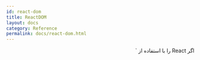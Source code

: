 ```yaml
---
id: react-dom
title: ReactDOM
layout: docs
category: Reference
permalink: docs/react-dom.html
---
```


<p dir="rtl">
اگر React را با استفاده از `<script>` بارگیری می کنید، این API های سطح بالا در همه جا بر روی **ReactDOM** در دسترس هستند. اگر از ES6 با npm استفاده می کنید، می توانید `import ReactDOM from 'react-dom'` را وارد کنید. اگر از ES5 با npm استفاده می کنید نیز `var ReactDOM = require('react-dom')` را بنویسید.
</p>
  
<h2 dir="rtl">بررسی اجمالی {#overview}</h2>
<p dir="rtl">
بسته `react-dom` روش هایی خاص برای مدیریت و کار با پرونده را فراهم می کند که می تواند در بالاترین سطح برنامه ها استفاده شود و به عنوان یک راه برای جلوگیری از استفاده از ماژول `React` است.
بیشتر اجزای برنامه شما نیازی به استفاده از این ماژول ندارد.
</p>

- [`render()`](#render)
- [`hydrate()`](#hydrate)
- [`unmountComponentAtNode()`](#unmountcomponentatnode)
- [`findDOMNode()`](#finddomnode)
- [`createPortal()`](#createportal)

<h3 dir="rtl">پشتیبانی مرورگر {#browser-support}</h3>
<p dir="rtl">
ری اکت از کلیه مرورگرهای محبوب، از جمله Internet Explorer 9 و بالاتر پشتیبانی می کند، اگرچه [چند پیش نیاز دارد](/docs/javascript-Environment-Requires.html) تا برای مرورگرهای قدیمی مانند IE 9 و IE 10 به خوبی عمل کند.

> نکته
>
> ما از مرورگرهای قدیمی كه از روشهای ES5 پشتیبانی نمی كنند پشتیبانی نمی كنیم، اما شما ممكن است متوجه شوید که در صورتی که برنامه شما شامل پیش نیاز هایی مانند [es5-shim و es5-sham](https://github.com/es-shims/es5-shim) باشد برنامه های شما در مرورگرهای قدیمی نیز به خوبی كار کند. اگر تصمیم دارید این را انتخاب کنید، مسئولیت آن با خودتان است.
</p>

<h2 dir="rtl">ارجاع {#reference}</h2>

<h3 dir="rtl">`render()` {#render}</h3>

```javascript
ReactDOM.render(element, container[, callback])
```
<p dir="rtl">
یک عنصر React را به DOM در ظرف قرار دهید و یک [مرجع](/docs/more-about-refs.html) به مؤلفه (یا برگشت مقدار `null` برای [اجزای بی تاب](/docs/components-and-props.html#function-and-class-components)) بازگردانی کنید.

اگر عنصر React قبلاً در ظرف قرار داده شده باشد، این یک به روزرسانی را روی آن انجام می دهد و فقط در صورت لزوم DOM را تغییر می دهد تا آخرین عنصر React را منعکس کند.

اگر مقدار پاسخ که یک مقدار اختیاری است را ارائه داده باشید، پس از ارائه یا به روزرسانی مؤلفه، اجرا خواهد شد.
 

> نکته:
>
> `ReactDOM.render()` controls the contents of the container node you pass in. Any existing DOM elements inside are replaced when first called. Later calls use React’s DOM diffing algorithm for efficient updates.
>
> `ReactDOM.render()` does not modify the container node (only modifies the children of the container). It may be possible to insert a component to an existing DOM node without overwriting the existing children.
>
> `ReactDOM.render()` currently returns a reference to the root `ReactComponent` instance. However, using this return value is legacy
> and should be avoided because future versions of React may render components asynchronously in some cases. If you need a reference to the root `ReactComponent` instance, the preferred solution is to attach a
> [callback ref](/docs/more-about-refs.html#the-ref-callback-attribute) to the root element.
>
> Using `ReactDOM.render()` to hydrate a server-rendered container is deprecated and will be removed in React 17. Use [`hydrate()`](#hydrate) instead.
</p>

* * *

<h3 dir="rtl">`hydrate()` {#hydrate}</h3>

```javascript
ReactDOM.hydrate(element, container[, callback])
```

<p dir="rtl">
Same as [`render()`](#render), but is used to hydrate a container whose HTML contents were rendered by [`ReactDOMServer`](/docs/react-dom-server.html). React will attempt to attach event listeners to the existing markup.

React expects that the rendered content is identical between the server and the client. It can patch up differences in text content, but you should treat mismatches as bugs and fix them. In development mode, React warns about mismatches during hydration. There are no guarantees that attribute differences will be patched up in case of mismatches. This is important for performance reasons because in most apps, mismatches are rare, and so validating all markup would be prohibitively expensive.

If a single element's attribute or text content is unavoidably different between the server and the client (for example, a timestamp), you may silence the warning by adding `suppressHydrationWarning={true}` to the element. It only works one level deep, and is intended to be an escape hatch. Don't overuse it. Unless it's text content, React still won't attempt to patch it up, so it may remain inconsistent until future updates.

If you intentionally need to render something different on the server and the client, you can do a two-pass rendering. Components that render something different on the client can read a state variable like `this.state.isClient`, which you can set to `true` in `componentDidMount()`. This way the initial render pass will render the same content as the server, avoiding mismatches, but an additional pass will happen synchronously right after hydration. Note that this approach will make your components slower because they have to render twice, so use it with caution.

Remember to be mindful of user experience on slow connections. The JavaScript code may load significantly later than the initial HTML render, so if you render something different in the client-only pass, the transition can be jarring. However, if executed well, it may be beneficial to render a "shell" of the application on the server, and only show some of the extra widgets on the client. To learn how to do this without getting the markup mismatch issues, refer to the explanation in the previous paragraph.
</p>

* * *

<h3 dir="rtl">`unmountComponentAtNode()` {#unmountcomponentatnode}</h3>

```javascript
ReactDOM.unmountComponentAtNode(container)
```

<p dir="rtl">
Remove a mounted React component from the DOM and clean up its event handlers and state. If no component was mounted in the container, calling this function does nothing. Returns `true` if a component was unmounted and `false` if there was no component to unmount.
</p>

* * *

<h3 dir="rtl">`findDOMNode()` {#finddomnode}</h3>
<p dir="rtl">

> توجه داشته باشید:
> 
> متد findDOMNode یک دریچه فرار است که برای دسترسی به گره DOM استفاده می شود. در بیشتر موارد، استفاده از این دریچه فرار از آن منع می شود زیرا انتزاع مؤلفه را سوراخ می کند. [این در "StrictMode" منسوخ شده است.](/docs/strict-mode.html#warning-about-deprecated-finddomnode-usage)
</p>

```javascript
ReactDOM.findDOMNode(component)
```

<p dir="rtl">
If this component has been mounted into the DOM, this returns the corresponding native browser DOM element. This method is useful for reading values out of the DOM, such as form field values and performing DOM measurements. **In most cases, you can attach a ref to the DOM node and avoid using `findDOMNode` at all.**

When a component renders to `null` or `false`, `findDOMNode` returns `null`. When a component renders to a string, `findDOMNode` returns a text DOM node containing that value. As of React 16, a component may return a fragment with multiple children, in which case `findDOMNode` will return the DOM node corresponding to the first non-empty child.

> Note:
>
> `findDOMNode` only works on mounted components (that is, components that have been placed in the DOM). If you try to call this on a component that has not been mounted yet (like calling `findDOMNode()` in `render()` on a component that has yet to be created) an exception will be thrown.
>
> `findDOMNode` cannot be used on function components.
</p>

* * *

<h3 dir="rtl">`createPortal()` {#createportal}</h3>

```javascript
ReactDOM.createPortal(child, container)
```

<p dir="rtl">
ایجاد یک پرتال. پورتال ها راهی برای [دادن اجزای فرزند به گره DOM که در خارج از سلسله مراتب از مؤلفه DOM وجود دارد ارائه می دهد](/docs/portalals.html).
</p>
